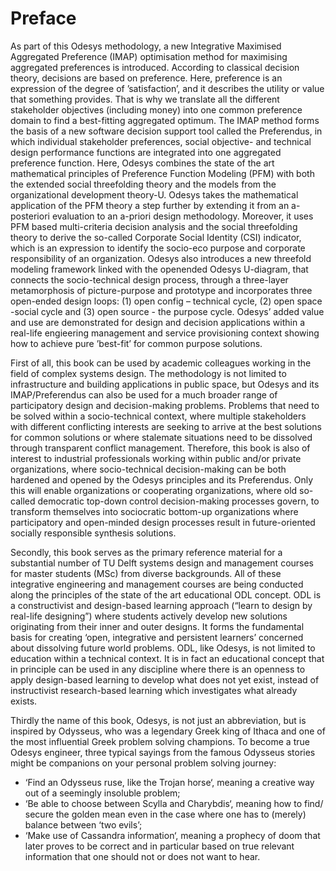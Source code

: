 # Preface

As part of this Odesys methodology, a new Integrative Maximised Aggregated Preference (IMAP) 
optimisation method for maximising aggregated preferences is introduced. According to classical 
decision theory, decisions are based on preference. Here, preference is an expression of the 
degree of ’satisfaction’, and it describes the utility or value that something provides. 
That is why we translate all the different stakeholder objectives (including money) into one 
common preference domain to find a best-fitting aggregated optimum. The IMAP method forms the 
basis of a new software decision support tool called the Preferendus, in which individual 
stakeholder preferences, social objective- and technical design performance functions are 
integrated into one aggregated preference function. Here, Odesys combines the state of the 
art mathematical principles of Preference Function Modeling (PFM) with both the extended 
social threefolding theory and the models from the organizational development theory-U. Odesys 
takes the mathematical application of the PFM theory a step further by extending it from an 
a-posteriori evaluation to an a-priori design methodology. Moreover, it uses PFM based 
multi-criteria decision analysis and the social threefolding theory to derive the so-called 
Corporate Social Identity (CSI) indicator, which is an expression to identify the socio-eco 
purpose and corporate responsibility of an organization. Odesys also introduces a new threefold 
modeling framework linked with the openended Odesys U-diagram, that connects the socio-technical design process, 
through a three-layer metamorphosis of picture-purpose and prototype and incorporates three open-ended design loops: 
(1) open config – technical cycle, (2) open space -social cycle and (3) open source - the purpose cycle.
Odesys’ added value and use are demonstrated for design and decision applications within a real-life
engieering management and service provisioning context showing how to achieve pure ’best-fit’ for common purpose solutions. 


First of all, this book can be used by academic colleagues working in the field of complex systems design. 
The methodology is not limited to infrastructure and building applications in public space, but Odesys and its 
IMAP/Preferendus can also be used for a much broader range of participatory design and decision-making problems. 
Problems that need to be solved within a socio-technical context, where multiple stakeholders with different conflicting 
interests are seeking to arrive at the best solutions for common solutions or where stalemate situations need to be 
dissolved through transparent conflict management. Therefore, this book is also of interest to industrial professionals 
working within public and/or private organizations, where socio-technical decision-making can be both hardened and opened 
by the Odesys principles and its Preferendus. Only this will enable organizations or cooperating organizations, where 
old so-called democratic top-down control decision-making processes govern, to transform themselves into sociocratic 
bottom-up organizations where participatory and open-minded design processes result in future-oriented socially 
responsible synthesis solutions.


Secondly, this book serves as the primary reference material for a substantial number of TU Delft systems design and 
management courses for master students (MSc) from diverse backgrounds. All of these integrative engineering and 
management courses are being conducted along the principles of the state of the art educational ODL concept. ODL is a 
constructivist and design-based learning approach (“learn to design by real-life designing”) where students actively 
develop new solutions originating from their inner and outer designs. It forms the fundamental basis for creating ‘open, 
integrative and persistent learners’ concerned about dissolving future world problems. ODL, like Odesys, is not limited 
to education within a technical context. It is in fact an educational concept that in principle can be used in any 
discipline where there is an openness to apply design-based learning to develop what does not yet exist, instead of 
instructivist research-based learning which investigates what already exists.

Thirdly the name of this book, Odesys, is not just an abbreviation, but is inspired by Odysseus, who was a legendary 
Greek king of Ithaca and one of the most influential Greek problem solving champions. To become a true Odesys engineer, 
three typical sayings from the famous Odysseus stories might be companions on your personal problem solving journey:
- ‘Find an Odysseus ruse, like the Trojan horse‘, meaning a creative way out of a seemingly insoluble problem;
- ‘Be able to choose between Scylla and Charybdis‘, meaning how to find/ secure the golden mean even in the case where one has to (merely) balance between ‘two evils’;
- ‘Make use of Cassandra information‘, meaning a prophecy of doom that later proves to be correct and in particular based on true relevant information that one should not or does not want to hear.